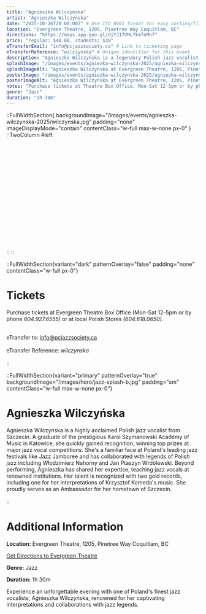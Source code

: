 ```yaml
---
title: "Agnieszka Wilczyńska"
artist: "Agnieszka Wilczyńska"
date: "2025-10-26T20:00:00Z" # Use ISO 8601 format for easy sorting/filtering
location: "Evergreen Theatre, 1205, Pinetree Way Coquitlam, BC"
directions: "https://maps.app.goo.gl/djYJ17VNLYkm7nMn7"
price: "regular: $40.00, students: $30"
eTransferEmail: "info@pcjazzsociety.ca" # Link to ticketing page
eTransferReference: "wilczynska" # Unique identifier for this event
description: "Agnieszka Wilczyńska is a legendary Polish jazz vocalist... (Event description goes here using Markdown)"
splashImage: "/images/events/agniezka-wilczynska-2025/agniezka-wilczynska.jpg" # Path relative to /public
splashImageAlt: "Agnieszka Wilczyńska at Evergreen Theatre, 1205, Pinetree Way Coquitlam, BC"
posterImage: "/images/events/agniezka-wilczynska-2025/agniezka-wilczynska-2.jpg" # Path relative to /public
posterImageAlt: "Agnieszka Wilczyńska at Evergreen Theatre, 1205, Pinetree Way Coquitlam, BC"
notes: "Purchase tickets at Theatre Box Office, Mon-Sat 12-5pm or by phone 604.927.6555\nor Polish Stores: 604.818.0650"
genre: "Jazz"
duration: "1h 30m"
---
```


::FullWidthSection{ backgroundImage="/images/events/agnieszka-wilczynska-2025/wilczynska.jpg" padding="none" imageDisplayMode="contain" contentClass="w-full max-w-none px-0" }
::TwoColumn
#left
<br><br><br/>
<br><br><br/>
<br><br><br/>
<br><br><br/>
<br><br><br/>
<br><br><br/>
::
::

::FullWidthSection{variant="dark" patternOverlay="false" padding="none" contentClass="w-full px-0"}

# Tickets

Purchase tickets at Evergreen Theatre Box Office (Mon-Sat 12-5pm or by phone _604.927.6555)_ or at local Polish Stores _(604.818.0650)_.
<br></br>

eTransfer to: info@pcjazzsociety.ca
<br></br>
eTransfer Reference: _wilczynska_
<br></br>
::

::FullWidthSection{variant="primary" patternOverlay="true" backgroundImage="/images/hero/jazz-splash-b.jpg" padding="sm" contentClass="w-full max-w-none px-0"}

# Agnieszka Wilczyńska

Agnieszka Wilczyńska is a highly acclaimed Polish jazz vocalist from Szczecin. A graduate of the prestigious Karol Szymanowski Academy of Music in Katowice, she quickly gained recognition, winning top prizes at major jazz vocal competitions. She's a familiar face at Poland's leading jazz festivals like Jazz Jamboree and has collaborated with legends of Polish jazz including Włodzimierz Nahorny and Jan Ptaszyn Wróblewski. Beyond performing, Agnieszka has shared her expertise, teaching jazz vocals at renowned institutions. Her talent is recognized with two gold records, including one for her interpretations of Krzysztof Komeda's music. She proudly serves as an Ambassador for her hometown of Szczecin.
<br></br>
::

# Additional Information

**Location:** Evergreen Theatre, 1205, Pinetree Way Coquitlam, BC

[Get Directions to Evergreen Theatre](https://maps.app.goo.gl/djYJ17VNLYkm7nMn7)

**Genre:** Jazz

**Duration:** 1h 30m

Experience an unforgettable evening with one of Poland's finest jazz vocalists, Agnieszka Wilczyńska, renowned for her captivating interpretations and collaborations with jazz legends.
<br></br>

<!-- ## ::SponsorGrid

sponsors:

- name: "City Arts Fund"
  logo: "/images/sponsors/city-arts.png"
  url: "https://example-sponsor.com"
- name: "Jazz Radio FM"
  logo: null # Assuming no logo provided for this one
  url: null # Assuming no URL provided

--- -->
